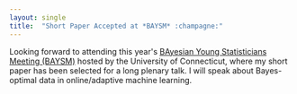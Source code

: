 ```yaml
---
layout: single
title:  "Short Paper Accepted at *BAYSM* :champagne:"
---
```


Looking forward to attending this year's [BAyesian Young Statisticians Meeting (BAYSM)](https://baysmjisba.github.io/) hosted by the University of Connecticut, where my short paper has been selected for a long plenary talk. I will speak about Bayes-optimal data in online/adaptive machine learning. 